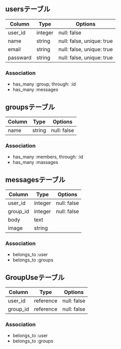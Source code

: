 ## usersテーブル

|Column|Type|Options|
|------|----|-------|
|user_id|integer|null: false|
|name|string|null: false, unique: true|
|email|string|null: false, unique: true|
|passward|string|null: false, unique: true|

### Association
- has_many :group, through: :id
- has_many :messages

## groupsテーブル

|Column|Type|Options|
|------|----|-------|
|name|string|null: false|

### Association
- has_many :members, through: :id
- has_many :massages

## messagesテーブル

|Column|Type|Options|
|------|----|-------|
|user_id|integer|null: false|
|group_id|integer|null: false|
|body|text|
|image|string|

### Association
- belongs_to :user
- belongs_to :groups

<!-- 中間テーブル  userとgroupsテーブルを繋ぐ-->
## GroupUseテーブル
|Column|Type|Options|
|------|----|-------|
|user_id|reference|null: false|
|group_id|reference|null: false|

### Association
- belongs_to :user
- belongs_to :groups
